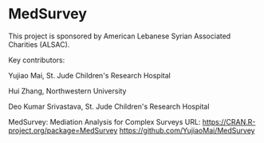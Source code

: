 # MedSurvey
This project is sponsored by American Lebanese Syrian Associated Charities (ALSAC).

Key contributors: 

Yujiao Mai, St. Jude Children's Research Hospital

Hui Zhang, Northwestern University

Deo Kumar Srivastava, St. Jude Children's Research Hospital

MedSurvey: Mediation Analysis for Complex Surveys 
URL: https://CRAN.R-project.org/package=MedSurvey 
  https://github.com/YujiaoMai/MedSurvey

